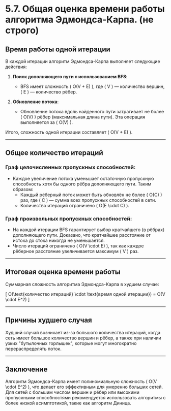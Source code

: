 # 5.7. Общая оценка времени работы алгоритма Эдмондса-Карпа. (не строго)

## Время работы одной итерации

В каждой итерации алгоритм Эдмондса-Карпа выполняет следующие действия:

1. **Поиск дополняющего пути с использованием BFS**:
   - BFS имеет сложность \( O(V + E) \), где \( V \) — количество вершин, \( E \) — количество рёбер.

2. **Обновление потока**:
   - Обновление потока вдоль найденного пути затрагивает не более \( O(V) \) рёбер (максимальная длина пути). Эта операция выполняется за \( O(V) \).

Итого, сложность одной итерации составляет \( O(V + E) \).

---

## Общее количество итераций

### Граф целочисленных пропускных способностей:
- Каждое увеличение потока уменьшает остаточную пропускную способность хотя бы одного рёбра дополняющего пути. Таким образом:
  - Каждый рёберный поток может быть обновлён не более \( O(C) \) раз, где \( C \) — сумма всех пропускных способностей в сети.
  - Количество итераций ограничено \( O(E \cdot C) \).

### Граф произвольных пропускных способностей:
- На каждой итерации BFS гарантирует выбор кратчайшего (в рёбрах) дополняющего пути. Доказано, что кратчайшее расстояние от истока до стока никогда не уменьшается.
- Число итераций ограничено \( O(V \cdot E) \), так как каждое рёберное расстояние увеличивается максимум \( V \) раз.

---

## Итоговая оценка времени работы

Суммарная сложность алгоритма Эдмондса-Карпа в худшем случае:

\[
O(\text{количество итераций} \cdot \text{время одной итерации}) = O(V \cdot E^2)
\]

---

## Причины худшего случая

Худший случай возникает из-за большого количества итераций, когда сеть имеет большое количество вершин и рёбер, а также при наличии узких "бутылочных горлышек", которые могут многократно перераспределять поток.

---

## Заключение

Алгоритм Эдмондса-Карпа имеет полиномиальную сложность \( O(V \cdot E^2) \), что делает его эффективным для умеренно больших сетей. Для сетей с большим числом вершин и рёбер или высокими пропускными способностями рекомендуется использовать алгоритмы с более низкой асимптотикой, такие как алгоритм Диница.
